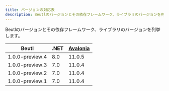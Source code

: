 ```yaml
---
title: バージョンの対応表
description: Beutlのバージョンとその依存フレームワーク、ライブラリのバージョンを列挙します。
---
```


Beutlのバージョンとその依存フレームワーク、ライブラリのバージョンを列挙します。

| Beutl | .NET | [Avalonia](https://github.com/AvaloniaUI/Avalonia) |
| ----- | ---- | -------- |
| 1.0.0-preview.4 | 8.0 | 11.0.5 |
| 1.0.0-preview.3 | 7.0 | 11.0.4 |
| 1.0.0-preview.2 | 7.0 | 11.0.4 |
| 1.0.0-preview.1 | 7.0 | 11.0.4 |
